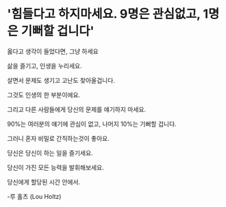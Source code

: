 # '힘들다고 하지마세요. 9명은 관심없고, 1명은 기뻐할 겁니다'

옳다고 생각이 들었다면, 그냥 하세요<br>

삶을 즐기고, 인생을 누리세요.<br>

살면서 문제도 생기고 고난도 찾아올겁니다.<br>

그것도 인생의 한 부분이에요. <br>

그리고 다른 사람들에게 당신의 문제를 얘기하지 마세요.<br>

90%는 여러분의 얘기에 관심이 없고, 나머지 10%는 기뻐할 겁니다.<br>

그러니 혼자 비밀로 간직하는것이 좋아요.<br>

당신은 당신이 하는 일을 즐기세요.<br>

당신이 가진 모든 능력을 발휘해보세요. <br>

당신에게 할당된 시간 안에서.<br>


   -루 홀츠 (Lou Holtz)
